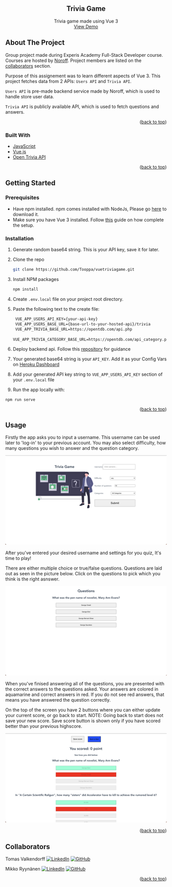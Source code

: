 <div id='top'></div>

<!-- PROJECT LOGO -->
<br />
<div align="center">
<h2 align="center">Trivia Game</h2>
  <p align="center">
    Trivia game made using Vue 3
    <br />
    <a href="https://super-trivia-app.herokuapp.com/">View Demo</a>
  </p>
</div>

<!-- ABOUT THE PROJECT -->

## About The Project

Group project made during Experis Academy Full-Stack Developer course. Courses are hosted by [Noroff](https://www.noroff.no/en/). Project members are listed on the <a href="#collaborators">collaborators</a> section.

Purpose of this assignement was to learn different aspects of Vue 3. This project fetches data from 2 APIs: `Users API` and `Trivia API`. 

`Users API` is pre-made backend service made by Noroff, which is used to handle store user data. 

`Trivia API` is publicly available API, which is used to fetch questions and answers.


<p align="right">(<a href="#top">back to top</a>)</p>

### Built With

- [JavaScript](https://javascript.com/)
- [Vue.js](https://vuejs.org/)
- [Open Trivia API](https://opentdb.com/api_config.php)

<p align="right">(<a href="#top">back to top</a>)</p>


<!-- GETTING STARTED -->

## Getting Started

### Prerequisites

- Have npm installed. npm comes installed with NodeJs, Please go [here](https://v3.vuejs.org/guide/installation.html#download-and-self-host)  to download it. 
- Make sure you have Vue 3 installed. Follow [this](https://v3.vuejs.org/guide/installation.html#download-and-self-host) guide on how complete the setup.


### Installation

1. Generate random base64 string. This is your API key, save it for later. 

2. Clone the repo
   ```sh
   git clone https://github.com/Tooppa/vuetriviagame.git
   ```
3. Install NPM packages
   ```sh
   npm install
   ```
4. Create `.env.local` file on your project root directory.

5. Paste the following text to the create file:
   ```
    VUE_APP_USERS_API_KEY={your-api-key}
    VUE_APP_USERS_BASE_URL={base-url-to-your-hosted-api}/trivia
    VUE_APP_TRIVIA_BASE_URL=https://opentdb.com/api.php
    VUE_APP_TRIVIA_CATEGORY_BASE_URL=https://opentdb.com/api_category.php
   ```
6. Deploy backend api. Follow this [repository](https://github.com/dewald-els/noroff-assignment-api) for guidance
7. Your generated base64 string is your `API_KEY`. Add it as your Config Vars on [Heroku Dashboard](https://dashboard.heroku.com) 
8. Add your generated API key string to `VUE_APP_USERS_API_KEY` section of your `.env.local` file
9. Run the app locally with:
```
npm run serve
```


<p align="right">(<a href="#top">back to top</a>)</p>


<!-- USAGE EXAMPLES -->
## Usage


Firstly the app asks you to input a username. This username can be used later to 'log-in' to your previous  account. You may also select difficulty, how many questions you wish to answer and the question category.

![screenshot-login]

After you've entered your desired username and settings for you quiz, It's time to play! 

There are either multiple choice or true/false questions. Questions are laid out as seen in the picture below. Click on the questions to pick which you think is the right asnswer.

![screenshot-question]

When you've finised answering all of the questions, you are presented with the correct answers to the questions asked. Your answers are colored in aquamarine and correct answers in red. If you do not see red answers, that means you have answered the question correctly. 

On the top of the screen you have 2 buttons where you can either update your current score, or go back to start. NOTE: Going back to start does not save your new score. Save score button is shown only if you have scored better than your previous highscore.

![screenshot-results]


<p align="right">(<a href="#top">back to top</a>)</p>


<!-- CONTACT -->
## Collaborators

<div id='collaborators'></div>

Tomas Valkendorff
[![LinkedIn][linkedin-shield]][linkedin-url-tomas] [![GitHub][github-badge]][github-url-tomas]

Mikko Ryynänen
[![LinkedIn][linkedin-shield]][linkedin-url-mikko] [![GitHub][github-badge]][github-url-mikko]

<p align="right">(<a href="#top">back to top</a>)</p>


<!-- MARKDOWN LINKS & IMAGES -->
[linkedin-shield]: https://img.shields.io/badge/-LinkedIn-black.svg?style=for-the-badge&logo=linkedin&colorB=555
[github-badge]: https://img.shields.io/badge/github-%23121011.svg?style=for-the-badge&logo=github&logoColor=white
[linkedin-url-tomas]: https://www.linkedin.com/in/tomasvalkendorff/
[linkedin-url-mikko]: https://www.linkedin.com/in/mikko-ryynanen
[github-url-tomas]: https://github.com/Tooppa
[github-url-mikko]: https://github.com/mikkoryynanen
[screenshot-login]: screenshots/screenshot-login.png
[screenshot-question]: screenshots/screenshot-question.png
[screenshot-results]: screenshots/screenshot-results.png
